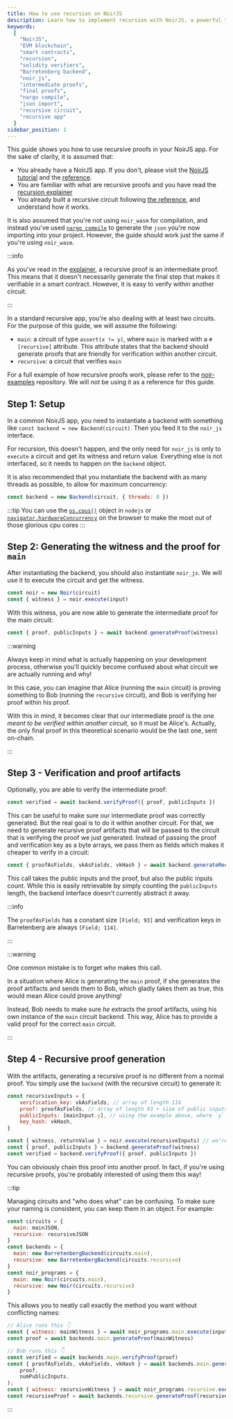 ```yaml
---
title: How to use recursion on NoirJS
description: Learn how to implement recursion with NoirJS, a powerful tool for creating smart contracts on the EVM blockchain. This guide assumes familiarity with NoirJS, solidity verifiers, and the Barretenberg proving backend. Discover how to generate both final and intermediate proofs using `noir_js` and `bb.js`.
keywords:
  [
    "NoirJS",
    "EVM blockchain",
    "smart contracts",
    "recursion",
    "solidity verifiers",
    "Barretenberg backend",
    "noir_js",
    "intermediate proofs",
    "final proofs",
    "nargo compile",
    "json import",
    "recursive circuit",
    "recursive app"
  ]
sidebar_position: 1
---
```


This guide shows you how to use recursive proofs in your NoirJS app. For the sake of clarity, it is assumed that:

- You already have a NoirJS app. If you don't, please visit the [NoirJS tutorial](../tutorials/noirjs_app.md) and the [reference](../reference/NoirJS/noir_js/index.md).
- You are familiar with what are recursive proofs and you have read the [recursion explainer](../explainers/explainer-recursion.md)
- You already built a recursive circuit following [the reference](../noir/standard_library/recursion.mdx), and understand how it works.

It is also assumed that you're not using `noir_wasm` for compilation, and instead you've used [`nargo compile`](../reference/nargo_commands.md) to generate the `json` you're now importing into your project. However, the guide should work just the same if you're using `noir_wasm`.

:::info

As you've read in the [explainer](../explainers/explainer-recursion.md), a recursive proof is an intermediate proof. This means that it doesn't necessarily generate the final step that makes it verifiable in a smart contract. However, it is easy to verify within another circuit.

:::

In a standard recursive app, you're also dealing with at least two circuits. For the purpose of this guide, we will assume the following:

- `main`: a circuit of type `assert(x != y)`, where `main` is marked with a `#[recursive]` attribute. This attribute states that the backend should generate proofs that are friendly for verification within another circuit.
- `recursive`: a circuit that verifies `main`

For a full example of how recursive proofs work, please refer to the [noir-examples](https://github.com/noir-lang/noir-examples) repository. We will *not* be using it as a reference for this guide.

## Step 1: Setup

In a common NoirJS app, you need to instantiate a backend with something like `const backend = new Backend(circuit)`. Then you feed it to the `noir_js` interface.

For recursion, this doesn't happen, and the only need for `noir_js` is only to `execute` a circuit and get its witness and return value. Everything else is not interfaced, so it needs to happen on the `backend` object.

It is also recommended that you instantiate the backend with as many threads as possible, to allow for maximum concurrency:

```js
const backend = new Backend(circuit, { threads: 8 })
```

:::tip
You can use the [`os.cpus()`](https://nodejs.org/api/os.html#oscpus) object in `nodejs` or [`navigator.hardwareConcurrency`](https://developer.mozilla.org/en-US/docs/Web/API/Navigator/hardwareConcurrency) on the browser to make the most out of those glorious cpu cores
:::

## Step 2: Generating the witness and the proof for `main`

After instantiating the backend, you should also instantiate `noir_js`. We will use it to execute the circuit and get the witness.

```js
const noir = new Noir(circuit)
const { witness } = noir.execute(input)
```

With this witness, you are now able to generate the intermediate proof for the main circuit:

```js
const { proof, publicInputs } = await backend.generateProof(witness)
```

:::warning

Always keep in mind what is actually happening on your development process, otherwise you'll quickly become confused about what circuit we are actually running and why!

In this case, you can imagine that Alice (running the `main` circuit) is proving something to Bob (running the `recursive` circuit), and Bob is verifying her proof within his proof.

With this in mind, it becomes clear that our intermediate proof is the one *meant to be verified within another circuit*, so it must be Alice's. Actually, the only final proof in this theoretical scenario would be the last one, sent on-chain.

:::

## Step 3 - Verification and proof artifacts

Optionally, you are able to verify the intermediate proof:

```js
const verified = await backend.verifyProof({ proof, publicInputs })
```

This can be useful to make sure our intermediate proof was correctly generated. But the real goal is to do it within another circuit. For that, we need to generate  recursive proof artifacts that will be passed to the circuit that is verifying the proof we just generated. Instead of passing the proof and verification key as a byte arrays, we pass them as fields which makes it cheaper to verify in a circuit:

```js
const { proofAsFields, vkAsFields, vkHash } = await backend.generateRecursiveProofArtifacts( { publicInputs, proof }, publicInputsCount)
```

This call takes the public inputs and the proof, but also the public inputs count. While this is easily retrievable by simply counting the `publicInputs` length, the backend interface doesn't currently abstract it away.

:::info

The `proofAsFields` has a constant size `[Field; 93]` and verification keys in Barretenberg are always `[Field; 114]`.

:::

:::warning

One common mistake is to forget *who* makes this call.

In a situation where Alice is generating the `main` proof, if she generates the proof artifacts and sends them to Bob, which gladly takes them as true, this would mean Alice could prove anything!

Instead, Bob needs to make sure *he* extracts the proof artifacts, using his own instance of the `main` circuit backend. This way, Alice has to provide a valid proof for the correct `main` circuit.

:::

## Step 4 - Recursive proof generation

With the artifacts, generating a recursive proof is no different from a normal proof. You simply use the `backend` (with the recursive circuit) to generate it:

```js
const recursiveInputs = {
    verification_key: vkAsFields, // array of length 114
    proof: proofAsFields, // array of length 93 + size of public inputs
    publicInputs: [mainInput.y], // using the example above, where `y` is the only public input
    key_hash: vkHash,
}

const { witness, returnValue } = noir.execute(recursiveInputs) // we're executing the recursive circuit now!
const { proof, publicInputs } = backend.generateProof(witness)
const verified = backend.verifyProof({ proof, publicInputs })
```

You can obviously chain this proof into another proof. In fact, if you're using recursive proofs, you're probably interested of using them this way!

:::tip

Managing circuits and "who does what" can be confusing. To make sure your naming is consistent, you can keep them in an object. For example:

```js
const circuits = {
  main: mainJSON,
  recursive: recursiveJSON
}
const backends = {
  main: new BarretenbergBackend(circuits.main),
  recursive: new BarretenbergBackend(circuits.recursive)
}
const noir_programs = {
  main: new Noir(circuits.main),
  recursive: new Noir(circuits.recursive)
}
```

This allows you to neatly call exactly the method you want without conflicting names:

```js
// Alice runs this 👇
const { witness: mainWitness } = await noir_programs.main.execute(input)
const proof = await backends.main.generateProof(mainWitness)

// Bob runs this 👇
const verified = await backends.main.verifyProof(proof)
const { proofAsFields, vkAsFields, vkHash } = await backends.main.generateRecursiveProofArtifacts(
    proof,
    numPublicInputs,
);
const { witness: recursiveWitness } = await noir_programs.recursive.execute(recursiveInputs)
const recursiveProof = await backends.recursive.generateProof(recursiveWitness);
```

:::
